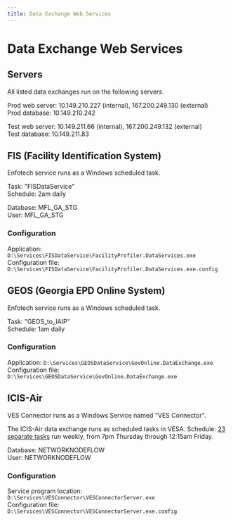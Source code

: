 ```yaml
---
title: Data Exchange Web Services
---
```


# Data Exchange Web Services

## Servers

All listed data exchanges run on the following servers.

Prod web server: 10.149.210.227 (internal), 167.200.249.130 (external)  
Prod database: 10.149.210.242  

Test web server: 10.149.211.66 (internal), 167.200.249.132 (external)  
Test database: 10.149.211.83  

## FIS (Facility Identification System)

Enfotech service runs as a Windows scheduled task.

Task: "FISDataService"  
Schedule: 2am daily

Database: MFL_GA_STG  
User: MFL_GA_STG  

### Configuration

Application: `D:\Services\FISDataService\FacilityProfiler.DataServices.exe`  
Configuration file: `D:\Services\FISDataService\FacilityProfiler.DataServices.exe.config`  

## GEOS (Georgia EPD Online System)

Enfotech service runs as a Windows scheduled task.

Task: "GEOS_to_IAIP"  
Schedule: 1am daily

### Configuration

Application: `D:\Services\GEOSDataService\GovOnline.DataExchange.exe`  
Configuration file: `D:\Services\GEOSDataService\GovOnline.DataExchange.exe`  

## ICIS-Air

VES Connector runs as a Windows Service named "VES Connector".

The ICIS-Air data exchange runs as scheduled tasks in VESA. Schedule: [23 separate tasks](https://github.com/gaepdit/icis-air-data-exchange/blob/main/docs/VESA%20tasks%20in%20order.md) run weekly, from 7pm Thursday through 12:15am Friday.

Database: NETWORKNODEFLOW  
User: NETWORKNODEFLOW  

### Configuration

Service program location: `D:\Services\VESConnector\VESConnectorServer.exe`  
Configuration file: `D:\Services\VESConnector\VESConnectorServer.exe.config`  
